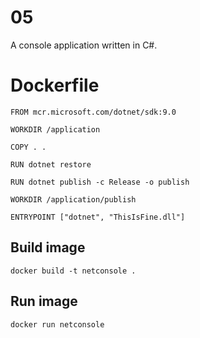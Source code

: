 # 05

A console application written in C#.

# Dockerfile

```shell
FROM mcr.microsoft.com/dotnet/sdk:9.0

WORKDIR /application

COPY . .

RUN dotnet restore

RUN dotnet publish -c Release -o publish

WORKDIR /application/publish

ENTRYPOINT ["dotnet", "ThisIsFine.dll"]
```

## Build image

```shell
docker build -t netconsole .
```

## Run image

```shell
docker run netconsole
```